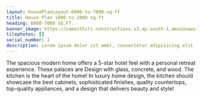 ```yaml
---
layout: housePlanLayout-6000-to-7000-sq-ft
title: House Plan 1000 to 2000 sq-ft
heading: 6000-7000 SQ.FT.
banner_image: https://samasthiti-constructions.s3.ap-south-1.amazonaws.com/uploads/house6000-7000 SQFT.jpeg
tilephotos: []
serial_number: 1
description: Lorem ipsum dolor sit amet, consectetur adipisicing elit
---
```

The spacious modern home offers a 5-star hotel feel with a personal retreat experience. These palaces are Design with glass, concrete, and wood.
The kitchen is the heart of the home! In luxury home design, the kitchen should showcase the best cabinets, sophisticated finishes, quality countertops, top-quality appliances, and a design that delivers beauty and style!


